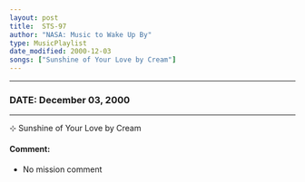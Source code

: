 ```yaml
---
layout: post
title:  STS-97
author: "NASA: Music to Wake Up By"
type: MusicPlaylist
date_modified: 2000-12-03
songs: ["Sunshine of Your Love by Cream"]
---
```


----
### DATE: December 03, 2000
----
⊹ Sunshine of Your Love by Cream

#### Comment:
* No mission comment



<br/>
<center>
	<a target="_blank"
	   href="https://twitter.com/intent/tweet?hashtags=Space,NASA,Playlist,NASAWakeupCalls,SpaceProgram&text={{ page.author}}, '{{ page.songs.first }}' {{ page.title }}, {{ page.date | date: '%B %d, %Y' }}. {{ site.url }}{{ page.url }}&via=nasawakeupcalls"><i class="fab fa-twitter" alt="Tweet this page" style="font-size: 1.3em;"></i></a>
	&nbsp; 	<i class="fas fa-user-astronaut" style="font-size: 1.5em;"></i> &nbsp;
    <a type="amzn" search="'Sunshine of Your Love by Cream'" category="popular music">
    <i class="fab fa-amazon" style="font-size: 1.3em;"></i></a>
</center>
